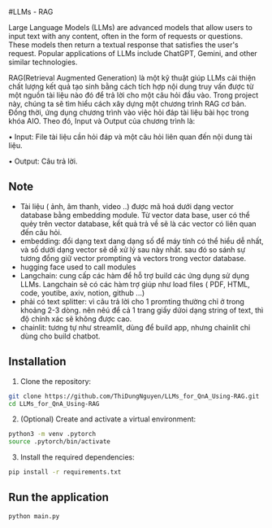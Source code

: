 #LLMs - RAG 

Large Language Models (LLMs) are advanced models that allow users to input text with any content, often in the form of requests or questions. These models then return a textual response that satisfies the user's request. Popular applications of LLMs include ChatGPT, Gemini, and other similar technologies.

RAG(Retrieval Augmented Generation) là một kỹ thuật giúp LLMs cải thiện chất lượng kết quả tạo sinh bằng cách tích hợp nội dung truy vấn được từ một nguồn tài liệu nào đó để trả lời cho một câu hỏi đầu vào. Trong project này, chúng ta sẽ tìm hiểu cách xây dựng một chương trình RAG cơ bản. Đồng thời, ứng dụng chương trình vào việc hỏi đáp tài liệu bài học trong khóa AIO. Theo đó, Input và Output của chương trình là:

• Input: File tài liệu cần hỏi đáp và một câu hỏi liên quan đến nội dung tài liệu.

• Output: Câu trả lời.


## Note 

- Tài liệu ( ảnh, âm thanh, video ..) được mã hoá dưới dạng vector database bằng embedding module. Từ vector data base, user có thể quẻy trên vector database, kết quả trả về sẽ là các vector có liên quan đến câu hỏi.
- embedding: đổi dạng text dang dạng số để máy tính có thể hiểu dễ nhất, và số dưới dạng vector sẽ dễ xử lý sau này nhất. sau đó so sánh sự tương đồng giữ vector prompting và vectors trong vector database. 
- hugging face used to call modules
- Langchain: cung cấp các hàm để hỗ trợ build các ứng dụng sử dụng LLMs. Langchain sẽ có các hàm trợ giúp như load files ( PDF, HTML, code, youtibe, axiv, notion, github ...) 
- phải có text splitter: vì câu trả lời cho 1 promting thường chỉ ở trong khoảng 2-3 dòng. nên nêú để cả 1 trang giấy dứoi dạng string of text, thì độ chính xác sẽ không được cao.
- chainlit: tương tự như streamlit, dùng để build app, nhưng chainlit chỉ dùng cho build chatbot.


## Installation
1. Clone the repository:
```sh
git clone https://github.com/ThiDungNguyen/LLMs_for_QnA_Using-RAG.git
cd LLMs_for_QnA_Using-RAG
```
2. (Optional) Create and activate a virtual environment:
```sh
python3 -m venv .pytorch
source .pytorch/bin/activate
```
3. Install the required dependencies:
```sh
pip install -r requirements.txt
```

## Run the application
```sh
python main.py
```
